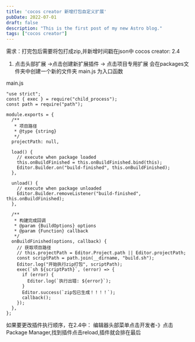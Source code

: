 ```yaml
---
title: 'cocos creator 新增打包自定义扩展'
pubDate: 2022-07-01
draft: false
description: "This is the first post of my new Astro blog."
tags: ["cocos creator"]
---
```


需求：打完包后需要将包打成zip,并新增时间戳在json中
cocos creator: 2.4

1. 点击头部扩展 ->点击创建新扩展插件 -> 点击项目专用扩展
会在packages文件夹中创建一个新的文件夹
main.js 为入口函数

main.js

```
"use strict";
const { exec } = require("child_process");
const path = require("path");

module.exports = {
  /**
   * 项目路径
   * @type {string}
   */
  projectPath: null,

  load() {
    // execute when package loaded
    this.onBuildFinished = this.onBuildFinished.bind(this);
    Editor.Builder.on("build-finished", this.onBuildFinished);
  },

  unload() {
    // execute when package unloaded
    Editor.Builder.removeListener("build-finished", this.onBuildFinished);
  },

  /**
   * 构建完成回调
   * @param {BuildOptions} options
   * @param {Function} callback
   */
  onBuildFinished(options, callback) {
    // 获取项目路径
    // this.projectPath = Editor.Project.path || Editor.projectPath;
    const scriptPath = path.join(__dirname, "build.sh");
    Editor.log("开始执行zip打包", scriptPath);
    exec(`sh ${scriptPath}`, (error) => {
      if (error) {
        Editor.log(`执行出错: ${error}`);
      }
      Editor.success(`zip包已生成！！！！`);
      callback();
    });
  },
};

```

如果要更改插件执行顺序，在2.4中：
编辑器头部菜单点击开发者-》点击Package Manager,找到插件点击reload,插件就会排在最后
